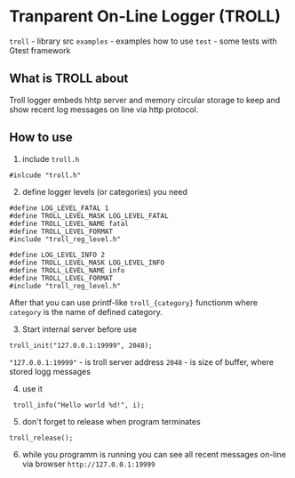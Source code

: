 #  Tranparent On-Line Logger (TROLL)

`troll` - library src 
`examples` - examples how to use
`test`  - some tests with Gtest framework


## What is TROLL about
 Troll logger embeds hhtp server and memory circular storage
 to keep and show recent log messages on line 
 via http protocol.


## How to use

1. include `troll.h`
```
#inlcude "troll.h"
```
2. define logger levels (or categories) you need
```
#define LOG_LEVEL_FATAL 1
#define TROLL_LEVEL_MASK LOG_LEVEL_FATAL
#define TROLL_LEVEL_NAME fatal
#define TROLL_LEVEL_FORMAT 
#include "troll_reg_level.h"

#define LOG_LEVEL_INFO 2
#define TROLL_LEVEL_MASK LOG_LEVEL_INFO
#define TROLL_LEVEL_NAME info
#define TROLL_LEVEL_FORMAT
#include "troll_reg_level.h"
```

After that you can use printf-like
`troll_{category}` functionm where `category` is the name of defined category.


3. Start internal server before use
```
troll_init("127.0.0.1:19999", 2048); 
```
`"127.0.0.1:19999"` - is troll server address
`2048` - is size of buffer, where stored logg messages

4. use it
```
 troll_info("Hello world %d!", i);
```

5. don't forget to release when program terminates
```
troll_release(); 
```

6. while you programm is running you can 
see all recent messages on-line via browser 
`http://127.0.0.1:19999`
